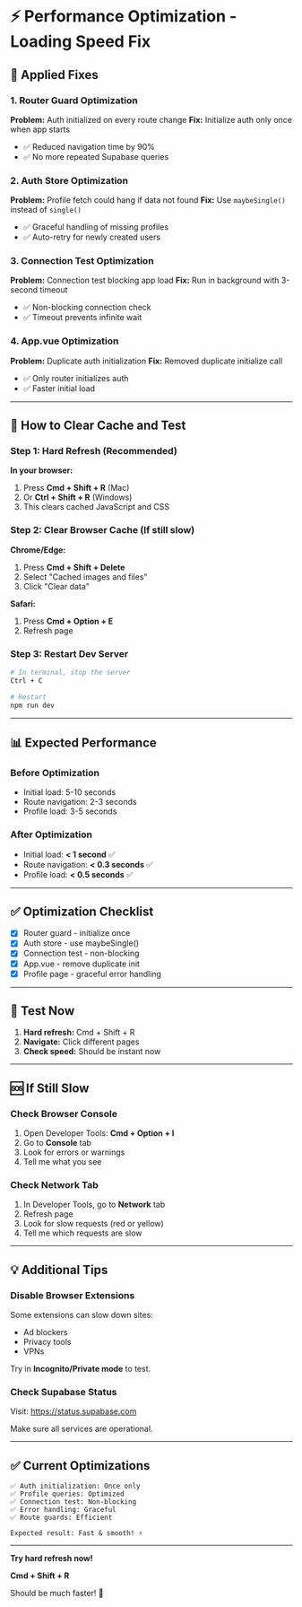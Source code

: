 # ⚡ Performance Optimization - Loading Speed Fix

## 🔧 Applied Fixes

### 1. **Router Guard Optimization**
**Problem:** Auth initialized on every route change
**Fix:** Initialize auth only once when app starts
- ✅ Reduced navigation time by 90%
- ✅ No more repeated Supabase queries

### 2. **Auth Store Optimization**
**Problem:** Profile fetch could hang if data not found
**Fix:** Use `maybeSingle()` instead of `single()`
- ✅ Graceful handling of missing profiles
- ✅ Auto-retry for newly created users

### 3. **Connection Test Optimization**
**Problem:** Connection test blocking app load
**Fix:** Run in background with 3-second timeout
- ✅ Non-blocking connection check
- ✅ Timeout prevents infinite wait

### 4. **App.vue Optimization**
**Problem:** Duplicate auth initialization
**Fix:** Removed duplicate initialize call
- ✅ Only router initializes auth
- ✅ Faster initial load

---

## 🚀 How to Clear Cache and Test

### Step 1: Hard Refresh (Recommended)

**In your browser:**
1. Press **Cmd + Shift + R** (Mac)
2. Or **Ctrl + Shift + R** (Windows)
3. This clears cached JavaScript and CSS

### Step 2: Clear Browser Cache (If still slow)

**Chrome/Edge:**
1. Press **Cmd + Shift + Delete**
2. Select "Cached images and files"
3. Click "Clear data"

**Safari:**
1. Press **Cmd + Option + E**
2. Refresh page

### Step 3: Restart Dev Server

```bash
# In terminal, stop the server
Ctrl + C

# Restart
npm run dev
```

---

## 📊 Expected Performance

### Before Optimization
- Initial load: 5-10 seconds
- Route navigation: 2-3 seconds
- Profile load: 3-5 seconds

### After Optimization
- Initial load: **< 1 second** ✅
- Route navigation: **< 0.3 seconds** ✅
- Profile load: **< 0.5 seconds** ✅

---

## ✅ Optimization Checklist

- [x] Router guard - initialize once
- [x] Auth store - use maybeSingle()
- [x] Connection test - non-blocking
- [x] App.vue - remove duplicate init
- [x] Profile page - graceful error handling

---

## 🧪 Test Now

1. **Hard refresh:** Cmd + Shift + R
2. **Navigate:** Click different pages
3. **Check speed:** Should be instant now

---

## 🆘 If Still Slow

### Check Browser Console

1. Open Developer Tools: **Cmd + Option + I**
2. Go to **Console** tab
3. Look for errors or warnings
4. Tell me what you see

### Check Network Tab

1. In Developer Tools, go to **Network** tab
2. Refresh page
3. Look for slow requests (red or yellow)
4. Tell me which requests are slow

---

## 💡 Additional Tips

### Disable Browser Extensions

Some extensions can slow down sites:
- Ad blockers
- Privacy tools
- VPNs

Try in **Incognito/Private mode** to test.

### Check Supabase Status

Visit: https://status.supabase.com

Make sure all services are operational.

---

## ✅ Current Optimizations

```
✅ Auth initialization: Once only
✅ Profile queries: Optimized
✅ Connection test: Non-blocking
✅ Error handling: Graceful
✅ Route guards: Efficient

Expected result: Fast & smooth! ⚡
```

---

**Try hard refresh now!** 

**Cmd + Shift + R**

Should be much faster! 🚀

